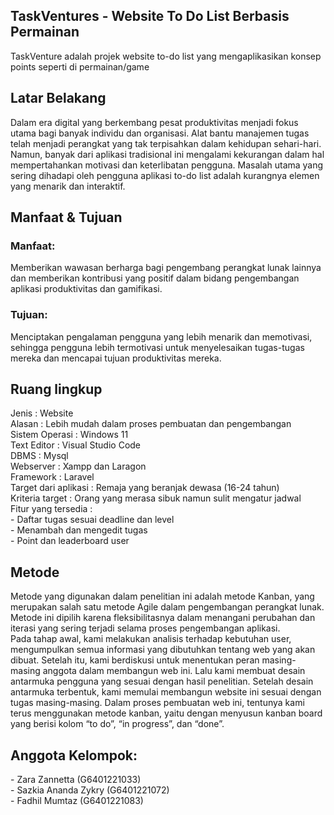 ## TaskVentures - Website To Do List Berbasis Permainan

<p>TaskVenture adalah projek website to-do list yang mengaplikasikan konsep points seperti di permainan/game</p>

<h2>Latar Belakang</h2>
<p>Dalam era digital yang berkembang pesat produktivitas menjadi fokus utama bagi banyak individu dan organisasi. Alat bantu manajemen tugas telah menjadi perangkat yang tak terpisahkan dalam kehidupan sehari-hari. Namun, banyak dari aplikasi tradisional ini mengalami kekurangan dalam hal mempertahankan motivasi dan keterlibatan pengguna. Masalah utama yang sering dihadapi oleh pengguna aplikasi to-do list adalah kurangnya elemen yang menarik dan interaktif.</p>

<h2>Manfaat & Tujuan</h2>
<h3>Manfaat: </h3>
<p>Memberikan wawasan berharga bagi pengembang perangkat lunak lainnya dan memberikan kontribusi yang positif dalam bidang pengembangan aplikasi produktivitas dan gamifikasi.</p>

<h3>Tujuan: </h3>
<p>Menciptakan pengalaman pengguna yang lebih menarik dan memotivasi, sehingga pengguna lebih termotivasi untuk menyelesaikan tugas-tugas mereka dan mencapai tujuan produktivitas mereka.</p>

<h2>Ruang lingkup</h2>
<p>
Jenis : Website<br>
Alasan : Lebih mudah dalam proses pembuatan dan pengembangan<br>
Sistem Operasi : Windows 11<br>
Text Editor : Visual Studio Code <br>
DBMS : Mysql<br>
Webserver : Xampp dan Laragon<br>
Framework : Laravel<br>
Target dari aplikasi : Remaja yang beranjak dewasa (16-24 tahun)<br>
Kriteria target : Orang yang merasa sibuk namun sulit mengatur jadwal<br>
Fitur yang tersedia :<br>
- Daftar tugas sesuai deadline dan level<br>
- Menambah dan mengedit tugas<br>
- Point dan leaderboard user<br>
</p>

<h2>Metode</h2>

<p>Metode yang digunakan dalam penelitian ini adalah metode Kanban, yang merupakan salah satu metode Agile dalam pengembangan perangkat lunak. Metode ini dipilih karena fleksibilitasnya dalam menangani perubahan dan iterasi yang sering terjadi selama proses pengembangan aplikasi.<br>
Pada tahap awal, kami melakukan analisis terhadap kebutuhan user, mengumpulkan semua informasi yang dibutuhkan tentang web yang akan dibuat. Setelah itu, kami berdiskusi untuk menentukan peran masing-masing anggota dalam membangun web ini. Lalu kami membuat desain antarmuka pengguna yang sesuai dengan hasil penelitian. Setelah desain antarmuka terbentuk, kami memulai membangun website ini sesuai dengan tugas masing-masing. Dalam proses pembuatan web ini, tentunya kami terus menggunakan metode kanban, yaitu dengan menyusun kanban board yang berisi kolom “to do”, “in progress”, dan “done”.</p>

<h2>Anggota Kelompok:</h2>
<p>
    - Zara Zannetta (G6401221033)<br>
    - Sazkia Ananda Zykry (G6401221072)<br>
    - Fadhil Mumtaz (G6401221083)<br>
</p>
